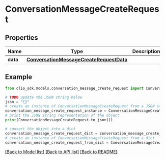 # ConversationMessageCreateRequest


## Properties

Name | Type | Description | Notes
------------ | ------------- | ------------- | -------------
**data** | [**ConversationMessageCreateRequestData**](ConversationMessageCreateRequestData.md) |  | 

## Example

```python
from clio_sdk.models.conversation_message_create_request import ConversationMessageCreateRequest

# TODO update the JSON string below
json = "{}"
# create an instance of ConversationMessageCreateRequest from a JSON string
conversation_message_create_request_instance = ConversationMessageCreateRequest.from_json(json)
# print the JSON string representation of the object
print(ConversationMessageCreateRequest.to_json())

# convert the object into a dict
conversation_message_create_request_dict = conversation_message_create_request_instance.to_dict()
# create an instance of ConversationMessageCreateRequest from a dict
conversation_message_create_request_from_dict = ConversationMessageCreateRequest.from_dict(conversation_message_create_request_dict)
```
[[Back to Model list]](../README.md#documentation-for-models) [[Back to API list]](../README.md#documentation-for-api-endpoints) [[Back to README]](../README.md)


